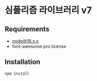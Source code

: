 # 심플리즘 라이브러리 v7

## Requirements

* node@16.x.x
* font-awesome pro license

## Installation

    npm install
